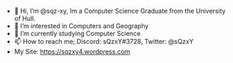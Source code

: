 - 👋 Hi, I’m @sqz-xy, Im a Computer Science Graduate from the University of Hull.
- 👀 I’m interested in Computers and Geography
- 🌱 I’m currently studying Computer Science
- 📫 How to reach me; Discord: sQzxY#3728, Twitter: @sQzxY
- My Site: https://sqzxy4.wordpress.com

<!---
sqz-xy/sqz-xy is a ✨ special ✨ repository because its `README.md` (this file) appears on your GitHub profile.
You can click the Preview link to take a look at your changes.
--->
